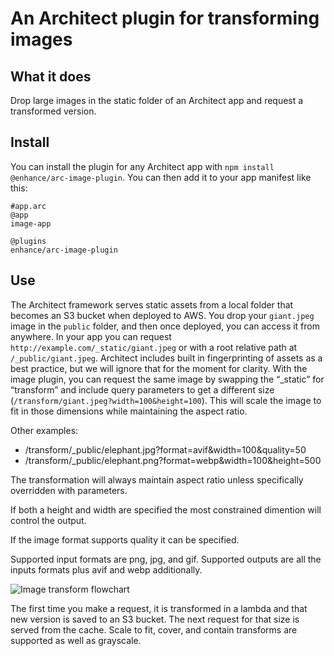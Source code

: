 # An Architect plugin for transforming images

## What it does

Drop large images in the static folder of an Architect app and request a transformed version. 


## Install

You can install the plugin for any Architect app with `npm install @enhance/arc-image-plugin`. You can then add it to your app manifest like this:

```arc
#app.arc
@app
image-app

@plugins
enhance/arc-image-plugin
```

## Use

The Architect framework serves static assets from a local folder that becomes an S3 bucket when deployed to AWS. 
You drop your `giant.jpeg` image in the `public` folder, and then once deployed, you can access it from anywhere.
In your app you can request `http://example.com/_static/giant.jpeg` or with a root relative path at `/_public/giant.jpeg`. 
Architect includes built in fingerprinting of assets as a best practice, but we will ignore that for the moment for clarity. 
With the image plugin, you can request the same image by swapping the “_static” for “transform” and include query parameters to get a different size (`/transform/giant.jpeg?width=100&height=100`). 
This will scale the image to fit in those dimensions while maintaining the aspect ratio. 

Other examples:
- /transform/_public/elephant.jpg?format=avif&width=100&quality=50
- /transform/_public/elephant.png?format=webp&width=100&height=500

The transformation will always maintain aspect ratio unless specifically overridden with parameters.

If both a height and width are specified the most constrained dimention will control the output.

If the image format supports quality it can be specified. 

Supported input formats are png, jpg, and gif. Supported outputs are all the inputs formats plus avif and webp additionally. 



![Image transform flowchart](https://www.dropbox.com/s/7g31zg0nwbjnhwm/arc-image-plugin.drawio.png?raw=1)


The first time you make a request, it is transformed in a lambda and that new version is saved to an S3 bucket. 
The next request for that size is served from the cache. 
Scale to fit, cover, and contain transforms are supported as well as grayscale. 


